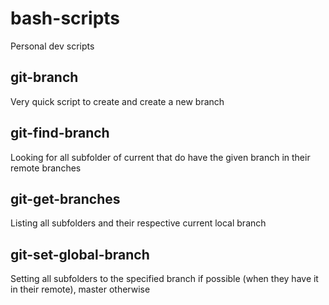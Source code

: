 # bash-scripts
Personal dev scripts

## git-branch
Very quick script to create and create a new branch

## git-find-branch
Looking for all subfolder of current that do have the given branch in their remote branches

## git-get-branches
Listing all subfolders and their respective current local branch

## git-set-global-branch
Setting all subfolders to the specified branch if possible (when they have it in their remote), master otherwise
